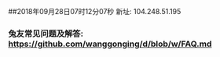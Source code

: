 ##2018年09月28日07时12分07秒 新址: 104.248.51.195
### 兔友常见问题及解答: https://github.com/wanggonging/d/blob/w/FAQ.md
